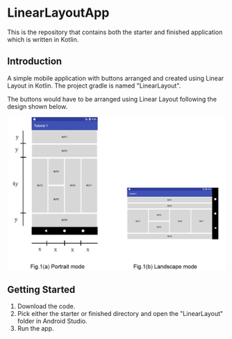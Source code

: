# LinearLayoutApp
This is the repository that contains both the starter and finished application which is written in Kotlin.

## Introduction
A simple mobile application with buttons arranged and created using Linear Layout in Kotlin. 
The project gradle is named "LinearLayout".

The buttons would have to be arranged using Linear Layout following the design shown below.

![Linear Layout of Application](layout_screenshot.jpg)

## Getting Started
1. Download the code.
2. Pick either the starter or finished directory and open the "LinearLayout" folder in Android Studio.
3. Run the app.
